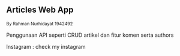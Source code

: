 ## Articles Web App
<small>By Rahman Nurhidayat 1942492</small>

<p>Penggunaan API seperti CRUD artikel dan fitur komen serta authors</p>

Instagram : <a hfre="https://www.instagram.com/rahman_nhidayat">check my instagram</a>
